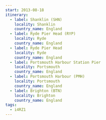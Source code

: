 ```yaml
---
start: 2013-08-18
itinerary:
  - label: Shanklin (SHN)
    locality: Shanklin
    country_name: England
  - label: Ryde Pier Head (RYP)
    locality: Ryde
    country_name: England
  - label: Ryde Pier Head
    locality: Ryde
    country_name: England
  - label: Portsmouth Harbour Station Pier
    locality: Portsmouth
    country_name: England
  - label: Portsmouth Harbour (PMH)
    locality: Portsmouth
    country_name: England
  - label: Brighton (BTN)
    locality: Brighton
    country_name: England
tags:
  - i4RZ1
---
```

